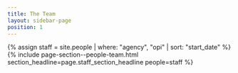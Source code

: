 ```yaml
---
title: The Team
layout: sidebar-page
position: 1
---
```

{% assign staff = site.people | where: "agency", "opi" | sort: "start_date"  %}
{% include page-section--people-team.html
  section_headline=page.staff_section_headline
  people=staff %}
